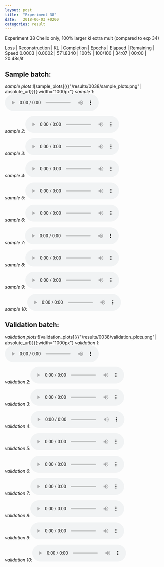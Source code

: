 ```yaml
---
layout: post
title:  "Experiment 38"
date:   2018-06-03 +0200
categories: result
---
```

Experiment 38
Chello only, 100% larger kl extra mult (compared to exp 34)

Loss | Reconstruction | KL | Completion | Epochs | Elapsed | Remaining | Speed
0.0003 | 0.0002 | 571.8340 | 100% | 100/100 | 34:07 | 00:00 | 20.48s/it



## **Sample batch**:
_sample plots_:![sample_plots]({{"/results/0038/sample_plots.png"| absolute_url}}){:width="1000px"}
_sample 1_:<audio src="/ResultsOverview/results/0038/sample_1.wav" controls preload></audio>

_sample 2_:<audio src="/ResultsOverview/results/0038/sample_2.wav" controls preload></audio>

_sample 3_:<audio src="/ResultsOverview/results/0038/sample_3.wav" controls preload></audio>

_sample 4_:<audio src="/ResultsOverview/results/0038/sample_4.wav" controls preload></audio>

_sample 5_:<audio src="/ResultsOverview/results/0038/sample_5.wav" controls preload></audio>

_sample 6_:<audio src="/ResultsOverview/results/0038/sample_6.wav" controls preload></audio>

_sample 7_:<audio src="/ResultsOverview/results/0038/sample_7.wav" controls preload></audio>

_sample 8_:<audio src="/ResultsOverview/results/0038/sample_8.wav" controls preload></audio>

_sample 9_:<audio src="/ResultsOverview/results/0038/sample_9.wav" controls preload></audio>

_sample 10_:<audio src="/ResultsOverview/results/0038/sample_10.wav" controls preload></audio>

## **Validation batch**:
_validation plots_:![validation_plots]({{"/results/0038/validation_plots.png"| absolute_url}}){:width="1000px"}
_validation 1_:<audio src="/ResultsOverview/results/0038/validation_1.wav" controls preload></audio>

_validation 2_:<audio src="/ResultsOverview/results/0038/validation_2.wav" controls preload></audio>

_validation 3_:<audio src="/ResultsOverview/results/0038/validation_3.wav" controls preload></audio>

_validation 4_:<audio src="/ResultsOverview/results/0038/validation_4.wav" controls preload></audio>

_validation 5_:<audio src="/ResultsOverview/results/0038/validation_5.wav" controls preload></audio>

_validation 6_:<audio src="/ResultsOverview/results/0038/validation_6.wav" controls preload></audio>

_validation 7_:<audio src="/ResultsOverview/results/0038/validation_7.wav" controls preload></audio>

_validation 8_:<audio src="/ResultsOverview/results/0038/validation_8.wav" controls preload></audio>

_validation 9_:<audio src="/ResultsOverview/results/0038/validation_9.wav" controls preload></audio>

_validation 10_:<audio src="/ResultsOverview/results/0038/validation_10.wav" controls preload></audio>

